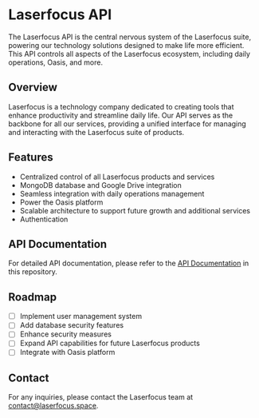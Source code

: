 # Laserfocus API

The Laserfocus API is the central nervous system of the Laserfocus suite, powering our technology solutions designed to make life more efficient. This API controls all aspects of the Laserfocus ecosystem, including daily operations, Oasis, and more.

## Overview

Laserfocus is a technology company dedicated to creating tools that enhance productivity and streamline daily life. Our API serves as the backbone for all our services, providing a unified interface for managing and interacting with the Laserfocus suite of products.

## Features

- Centralized control of all Laserfocus products and services
- MongoDB database and Google Drive integration
- Seamless integration with daily operations management
- Power the Oasis platform
- Scalable architecture to support future growth and additional services
- Authentication

## API Documentation

For detailed API documentation, please refer to the [API Documentation](./docs/README.md) in this repository.

## Roadmap

- [ ] Implement user management system
- [ ] Add database security features
- [ ] Enhance security measures
- [ ] Expand API capabilities for future Laserfocus products
- [ ] Integrate with Oasis platform

## Contact

For any inquiries, please contact the Laserfocus team at [contact@laserfocus.space](mailto:contact@laserfocus.space).